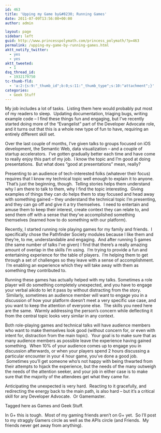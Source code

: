 ```yaml
---
id: 463
title: 'Upping my Game by&#8230; Running Games'
date: 2011-07-09T13:56:00+00:00
author: admin

layout: page
sidebar: left
guid: http://www.princesspolymath.com/princess_polymath/?p=463
permalink: /upping-my-game-by-running-games.html
aktt_notify_twitter:
  - yes
  - yes
aktt_tweeted:
  - 1
dsq_thread_id:
  - 1932179750
tc-thumb-fld:
  - 'a:2:{s:9:"_thumb_id";b:0;s:11:"_thumb_type";s:10:"attachment";}'
categories:
  - Geek Stuff
---
```

My job includes a lot of tasks.  Listing them here would probably put most of my readers to sleep.  Updating documentation, triaging bugs, writing example code &#8211; I find these things fun and engaging, but I&#8217;ve recently started doing more of the &#8220;Evangelist&#8221; part of the Developer Advocate role, and it turns out that this is a whole new type of fun to have, requiring an entirely different skill set.

Over the last couple of months, I&#8217;ve given talks to groups focused on iOS development, the Semantic Web, data visualization &#8211; and a couple of startup accelerators.  I&#8217;ve gotten gradually better each time and have come to really enjoy this part of my job.  I know the topic and I&#8217;m good at doing presentations.  But what does &#8220;good at presentations&#8221; mean, really?

Presenting to an audience of tech-interested folks (whatever their focus) requires that I know my technical topic well enough to explain it to anyone.  That&#8217;s just the beginning, though.  Telling stories helps them understand why I am there to talk to them, why I find the topic interesting.  Giving examples of things they can do helps them to stay focused and head away with something gained &#8211; they understand the technical topic I&#8217;m presenting, and they can go off and give it a try themselves.  I need to entertain and amuse them to keep their interest, create context they can relate to, and send them off with a sense that they&#8217;ve accomplished something themselves (learned how to do something with our platform).

Recently, I started running role playing games for my family and friends.  I specifically chose the Pathfinder Society modules because I like them and they&#8217;re, to me, understandable and engaging.  And after running 5 games (the same number of talks I&#8217;ve given) I find that there&#8217;s a really amazing amount of overlap in the skills I&#8217;m using.  I&#8217;m trying to provide a fun and entertaining experience for the table of players.  I&#8217;m helping them to get through a set of challenges so they leave with a sense of accomplishment.  I&#8217;m enabling an experience which they will take away with them as something they contributed to.

Running these games has actually helped with my talks. Sometimes a role player will do something completely unexpected, and you have to engage your verbal aikido to let it pass by without distracting from the story.  Similarly, sometimes an audience member will want to engage you in a discussion of how your platform doesn&#8217;t meet a very specific use case, and you want to keep the attention of everyone else.  The skills you need here are the same.  Warmly addressing the person&#8217;s concern while deflecting it from the central topic looks very similar in any context.

Both role-playing games and technical talks will have audience members who want to make themselves look good (without concern for, or even with intent for, distraction from the main topic).  Your goal is to make sure that as many audience members as possible leave the experience having gained something.  When 10% of your audience comes up to engage you in discussion afterwards, or when your players spend 2 hours discussing a particular encounter in your 4 hour game, you&#8217;ve done a good job.  Sometimes you&#8217;ll get someone who&#8217;s not happy with being thwarted from their attempts to hijack the experience, but the needs of the many outweigh the needs of the attention seeker, and your job in either case is to make sure that the majority of the attendees get what they came for.

Anticipating the unexpected is very hard.  Reacting to it gracefully, and redirecting the energy back to the main path, is also hard &#8211; but it&#8217;s a critical skill for any Developer Advocate.  Or Gamemaster.

Tagged here as Games and Geek Stuff.

In G+ this is tough.  Most of my gaming friends aren&#8217;t on G+ yet.  So I&#8217;ll post to my straggly Gamers circle as well as the APIs circle (and Friends.  My friends never get away from anything).